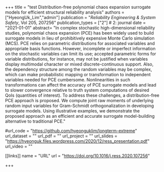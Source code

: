 +++
title = "test Distribution-free polynomial chaos expansion surrogate models for efficient structural reliability analysis"
authors = ["HyeongUk_Lim","admin"]
publication = "*Reliability Engineering & System Safety*, Vol 205, 207256"
publication_types = ["2"] # 2: journal
date = "2021-01-01"
abstract= "In complex stochastic high-dimensional reliability studies, polynomial chaos expansion (PCE) has been widely used to build surrogate models in lieu of prohibitively expensive Monte Carlo simulation (MCS). PCE relies on parametric distributions for associated variables and appropriate basis functions. However, incomplete or imperfect information on the stochastic variables can limit its use; accepted parametric forms for variable distributions, for instance, may not be justified when variables display multimodal character or mixed discrete-continuous support. Also, the dependency structure among the random variables may be complex, which can make probabilistic mapping or transformation to independent variables needed for PCE cumbersome. Nonlinearities in such transformations can affect the accuracy of PCE surrogate models and lead to slower convergence relative to truth system computations of desired QoIs (quantities of interest). To address these challenges, a distribution-free PCE approach is proposed. We compute joint raw moments of underlying random input variables for Gram-Schmidt orthogonalization in developing surrogate models. Using illustrative examples, we demonstrate the proposed approach as an efficient and accurate surrogate model-building alternative to traditional PCE."

#url_code = "https://github.com/hyeonguklim/longterm-extreme"
url_dataset = ""
url_pdf = ""
url_project = ""
url_slides = "https://hyeonguk.files.wordpress.com/2020/12/ress_presentation.pdf"
url_video = ""

[[links]]
    name = "URL"
    url = "https://doi.org/10.1016/j.ress.2020.107256"

+++
